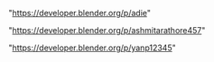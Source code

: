 "https://developer.blender.org/p/adie"

"https://developer.blender.org/p/ashmitarathore457"

"https://developer.blender.org/p/yanp12345"

 
